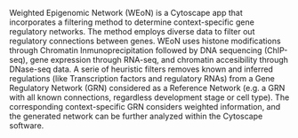 Weighted Epigenomic Network (WEoN) is a Cytoscape app that incorporates a filtering method to determine context-specific gene regulatory networks. The method employs diverse data to filter out regulatory connections between genes. WEoN uses histone modifications through Chromatin Inmunoprecipitation followed by DNA sequencing (ChIP-seq), gene expression through RNA-seq, and chromatin accesibility through DNase-seq data. A serie of heuristic filters removes known and inferred regulations (like Transcription factors and regulatory RNAs) from a Gene Regulatory Network (GRN) considered as a Reference Network (e.g. a GRN with all known connections, regardless development stage or cell type). The corresponding context-specific GRN considers weighted information, and the generated network can be further analyzed within the Cytoscape software.
